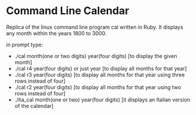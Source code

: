 Command Line Calendar
====================

Replica of the linux command line program cal written in Ruby. It displays any month within the years
1800 to 3000.

in prompt type:
- ./cal month(one or two digits) year(four digits) [to display the given month]
- ./cal r4 year(four digits) or just year [to display all months for that year]
- ./cal r3 year(four digits) [to display all months for that year using three rows instead of four]
- ./cal r2 year(four digits) [to display all months for that year using two rows instead of four]
- ./ita_cal month(one or two) year(four digits) [it displays an Italian version of the calendar]
